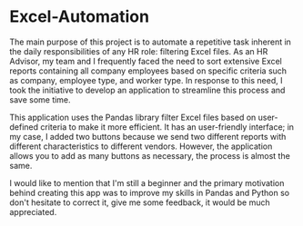 # Excel-Automation
The main purpose of this project is to automate a repetitive task inherent in the daily responsibilities of any HR role: filtering Excel files. As an HR Advisor, my team and I frequently faced the need to sort extensive Excel reports containing all company employees based on specific criteria such as company, employee type, and worker type. In response to this need, I took the initiative to develop an application to streamline this process and save some time.

This application uses the Pandas library filter Excel files based on user-defined criteria to make it more efficient. It has an user-friendly interface; in my case, I added two buttons because we send two different reports with different characteristics to different vendors. However, the application allows you to add as many buttons as necessary, the process is almost the same.

I would like to mention that I'm still a beginner and the primary motivation behind creating this app was to improve my skills in Pandas and Python so don't hesitate to correct it, give me some feedback, it would be much appreciated.
